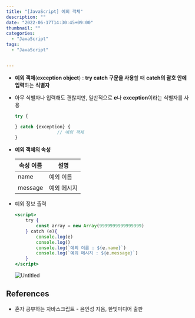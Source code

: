 ```yaml
---
title: "[JavaScript] 예외 객체"
description: ""
date: "2022-06-17T14:30:45+09:00"
thumbnail: ""
categories:
  - "JavaScript"
tags:
  - "JavaScript"


---
```

<!--more-->

- **예외 객체**(**exception object**) : **try catch 구문을 사용**할 때 **catch의 괄호 안에 입력**하는 **식별자**
- 아무 식별자나 입력해도 괜찮지만, 일반적으로 **e**나 **exception**이라는 식별자를 사용
    
    ```jsx
    try {
    
    } catch {exception} {
    				// 예외 객체
    }
    ```
    

- **예외 객체의 속성**
    
    
    | 속성 이름 | 설명 |
    | --- | --- |
    | name  | 예외 이름 |
    | message | 예외 메시지 |

- 예외 정보 출력
    
    ```jsx
    <script>
    	try {
    		const array = new Array(9999999999999999)
    	} catch (e){
    		console.log(e)
    		console.log()
    		console.log(`예외 이름 : ${e.name}`)
    		console.log(`예외 메시지 : ${e.message}`)	
    	}
    </script>
    ```
    
    ![Untitled](/images/lang_javascript/study_2/JavaScript_예외_객체/Untitled.png)
    

## References

- 혼자 공부하는 자바스크립트 - 윤인성 지음, 한빛미디어 출판